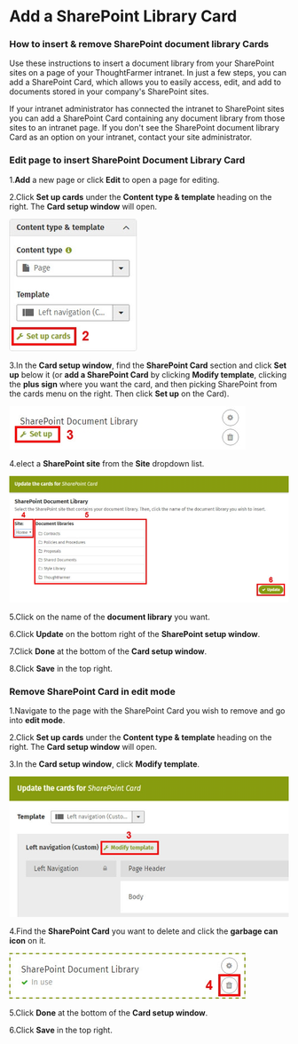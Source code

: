 # Add a SharePoint Library Card



### How to insert & remove SharePoint document library Cards

Use these instructions to insert a document library from your SharePoint sites on a page of your ThoughtFarmer intranet. In just a few steps, you can add a SharePoint Card, which allows you to easily access, edit, and add to documents stored in your company's SharePoint sites.  
  
If your intranet administrator has connected the intranet to SharePoint sites you can add a SharePoint Card containing any document library from those sites to an intranet page. If you don't see the SharePoint document library Card as an option on your intranet, contact your site administrator. 

### Edit page to insert SharePoint Document Library Card

1.**Add** a new page or click **Edit** to open a page for editing. 

2.Click **Set up cards** under the **Content type & template** heading on the right. The **Card setup window** will open.  


![](../../.gitbook/assets/1%20%2849%29.jpg)

3.In the **Card setup window**, find the **SharePoint Card** section and click **Set up** below it \(or **add a SharePoint Card** by clicking **Modify template**, clicking the **plus sign** where you want the card, and then picking SharePoint from the cards menu on the right. Then click **Set up** on the Card\).

![](../../.gitbook/assets/2%20%2833%29.jpg)

4.elect a **SharePoint site** from the **Site** dropdown list.

![](../../.gitbook/assets/3%20%2833%29.jpg)



  
5.Click on the name of the **document library** you want.

6.Click **Update** on the bottom right of the **SharePoint setup window**.

7.Click **Done** at the bottom of the **Card setup window**.

8.Click **Save** in the top right.



### Remove SharePoint Card in edit mode

1.Navigate to the page with the SharePoint Card you wish to remove and go into **edit mode**.

2.Click **Set up cards** under the **Content type & template** heading on the right. The **Card setup window** will open.

3.In the **Card setup window**, click **Modify template**.

  


![](../../.gitbook/assets/4%20%2828%29.jpg)

4.Find the **SharePoint Card** you want to delete and click the **garbage can icon** on it.

![](../../.gitbook/assets/1212.jpg)



5.Click **Done** at the bottom of the **Card setup window**.

6.Click **Save** in the top right.

